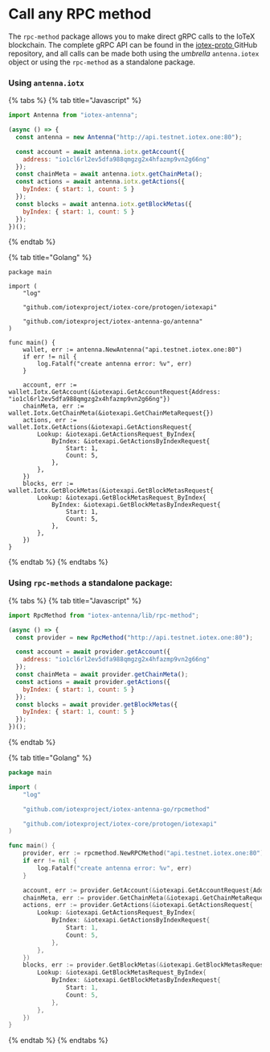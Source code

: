 # Call any RPC method

The `rpc-method` package allows you to make direct gRPC calls to the IoTeX blockchain. The complete gRPC API can be found in the [iotex-proto ](https://github.com/iotexproject/iotex-proto/blob/master/proto/api/api.proto)GitHub repository, and all calls can be made both using the _umbrella_ `antenna.iotex` object or using the `rpc-method` as a standalone package.

### **Using `antenna.iotx`**

{% tabs %}
{% tab title="Javascript" %}
```javascript
import Antenna from "iotex-antenna";

(async () => {
  const antenna = new Antenna("http://api.testnet.iotex.one:80");

  const account = await antenna.iotx.getAccount({
    address: "io1cl6rl2ev5dfa988qmgzg2x4hfazmp9vn2g66ng"
  });
  const chainMeta = await antenna.iotx.getChainMeta();
  const actions = await antenna.iotx.getActions({
    byIndex: { start: 1, count: 5 }
  });
  const blocks = await antenna.iotx.getBlockMetas({
    byIndex: { start: 1, count: 5 }
  });
})();
```
{% endtab %}

{% tab title="Golang" %}
```text
package main

import (
	"log"

	"github.com/iotexproject/iotex-core/protogen/iotexapi"

	"github.com/iotexproject/iotex-antenna-go/antenna"
)

func main() {
	wallet, err := antenna.NewAntenna("api.testnet.iotex.one:80")
	if err != nil {
		log.Fatalf("create antenna error: %v", err)
	}

	account, err := wallet.Iotx.GetAccount(&iotexapi.GetAccountRequest{Address: "io1cl6rl2ev5dfa988qmgzg2x4hfazmp9vn2g66ng"})
	chainMeta, err := wallet.Iotx.GetChainMeta(&iotexapi.GetChainMetaRequest{})
	actions, err := wallet.Iotx.GetActions(&iotexapi.GetActionsRequest{
		Lookup: &iotexapi.GetActionsRequest_ByIndex{
			ByIndex: &iotexapi.GetActionsByIndexRequest{
				Start: 1,
				Count: 5,
			},
		},
	})
	blocks, err := wallet.Iotx.GetBlockMetas(&iotexapi.GetBlockMetasRequest{
		Lookup: &iotexapi.GetBlockMetasRequest_ByIndex{
			ByIndex: &iotexapi.GetBlockMetasByIndexRequest{
				Start: 1,
				Count: 5,
			},
		},
	})
}
```
{% endtab %}
{% endtabs %}

### **Using `rpc-methods` a standalone package:**

{% tabs %}
{% tab title="Javascript" %}
```javascript
import RpcMethod from "iotex-antenna/lib/rpc-method";

(async () => {
  const provider = new RpcMethod("http://api.testnet.iotex.one:80");

  const account = await provider.getAccount({
    address: "io1cl6rl2ev5dfa988qmgzg2x4hfazmp9vn2g66ng"
  });
  const chainMeta = await provider.getChainMeta();
  const actions = await provider.getActions({
    byIndex: { start: 1, count: 5 }
  });
  const blocks = await provider.getBlockMetas({
    byIndex: { start: 1, count: 5 }
  });
})();
```
{% endtab %}

{% tab title="Golang" %}
```go
package main

import (
	"log"

	"github.com/iotexproject/iotex-antenna-go/rpcmethod"

	"github.com/iotexproject/iotex-core/protogen/iotexapi"
)

func main() {
	provider, err := rpcmethod.NewRPCMethod("api.testnet.iotex.one:80")
	if err != nil {
		log.Fatalf("create antenna error: %v", err)
	}

	account, err := provider.GetAccount(&iotexapi.GetAccountRequest{Address: "io1cl6rl2ev5dfa988qmgzg2x4hfazmp9vn2g66ng"})
	chainMeta, err := provider.GetChainMeta(&iotexapi.GetChainMetaRequest{})
	actions, err := provider.GetActions(&iotexapi.GetActionsRequest{
		Lookup: &iotexapi.GetActionsRequest_ByIndex{
			ByIndex: &iotexapi.GetActionsByIndexRequest{
				Start: 1,
				Count: 5,
			},
		},
	})
	blocks, err := provider.GetBlockMetas(&iotexapi.GetBlockMetasRequest{
		Lookup: &iotexapi.GetBlockMetasRequest_ByIndex{
			ByIndex: &iotexapi.GetBlockMetasByIndexRequest{
				Start: 1,
				Count: 5,
			},
		},
	})
}
```
{% endtab %}
{% endtabs %}

